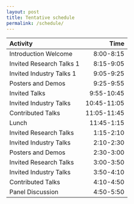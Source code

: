 ```yaml
---
layout: post
title: Tentative schedule
permalink: /schedule/
---
```


| Activity | Time |
| :-------------------- | ---------: |
| Introduction Welcome | 8:00-8:15 |
| Invited Research Talks 1 | 8:15-9:05 |
| Invited Industry Talks 1 | 9:05-9:25 |
| Posters and Demos | 9:25-9:55 |
| Invited Talks | 9:55-10:45 |
| Invited Industry Talks | 10:45-11:05 |
| Contributed Talks  |  11:05-11:45 |
| Lunch | 11:45-1:15 |
| Invited Research Talks | 1:15-2:10 |
| Invited Industry Talks | 2:10-2:30 |
| Posters and Demos | 2:30-3:00 |
| Invited Research Talks | 3:00-3:50 |
| Invited Industry Talks |  3:50-4:10 |
| Contributed Talks |  4:10-4:50 |
| Panel Discussion | 4:50-5:50 |
